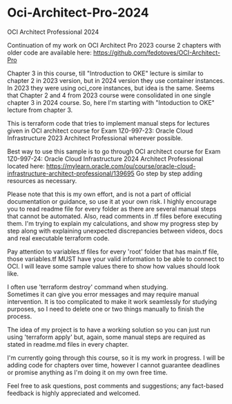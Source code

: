 # Oci-Architect-Pro-2024
OCI Architect Professional 2024

Continuation of my work on OCI Architect Pro 2023 course
2 chapters with older code are available here: https://github.com/fedotoves/OCI-Architect-Pro

Chapter 3 in this course, till "Introduction to OKE" lecture is similar to chapter 2 in 2023 version, but in 2024 version they use container instances. In 2023 they were using oci_core instances, but idea is the same. Seems that Chapter 2 and 4 from 2023 course were consolidated in one single chapter 3 in 2024 course. So, here I'm starting with "Intoduction to OKE" lecture from chapter 3.

This is terraform code that tries to implement manual steps
for lectures given in OCI architect course for Exam 1Z0-997-23:
Oracle Cloud Infrastructure 2023 Architect Professional wherever possible.

Best way to use this sample is to go through OCI architect course for Exam 1Z0-997-24: 
Oracle Cloud Infrastructure 2024 Architect Professional
located here: https://mylearn.oracle.com/ou/course/oracle-cloud-infrastructure-architect-professional/139695
Go step by step adding resources as necessary.

Please note that this is my own effort,  and is not a part of official documentation or guidance, so use it at your own risk.
I highly encourage you to read readme file for every folder as there are several manual steps
that cannot be automated.
Also, read comments in .tf files before executing them. I'm trying to explain my calculations,
and show my progress step by step along with explaining unexpected discrepancies between videos,
docs and real executable terraform code.

Pay attention to variables.tf files for every 'root' folder that has main.tf file,
those variables.tf MUST have your valid information to be able to connect to OCI.
I will leave some sample values there to show how values should look like.

I often use 'terraform destroy' command when studying.  
Sometimes it can give you error messages and may require manual intervention.
It is too complicated to make it work seamlessly for studying purposes,
so I need to delete one or two things manually to finish the process.

The idea of my project is to have a working solution so you can just run using 'terraform apply'
but, again, some manual steps are required as stated in readme.md files in every chapter.

I'm currently going through this course, so it is my work in progress.
I will be adding code for chapters over time, 
however I cannot guarantee deadlines or promise anything
as I'm doing it on my own free time.

Feel free to ask questions, post comments and suggestions; 
any fact-based feedback is highly appreciated and welcomed.